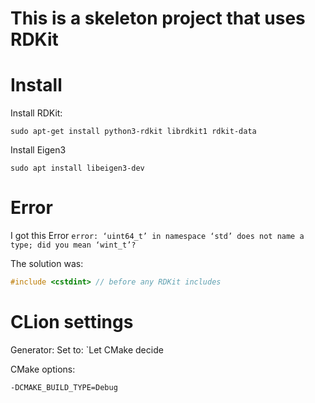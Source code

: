 # This is a skeleton project that uses RDKit

# Install
Install RDKit:

```commandline
sudo apt-get install python3-rdkit librdkit1 rdkit-data
```

Install Eigen3
```commandline
sudo apt install libeigen3-dev
```

# Error

I got this Error `error: ‘uint64_t’ in namespace ‘std’ does not name a type; did you mean ‘wint_t’?`

The solution was:
```c++
#include <cstdint> // before any RDKit includes
```

# CLion settings

Generator: Set to: `Let CMake decide

CMake options:
```commandline
-DCMAKE_BUILD_TYPE=Debug
```